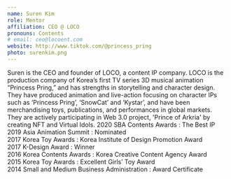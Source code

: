 ```yaml
---
name: Suren Kim
role: Mentor
affiliation: CEO @ LOCO
pronouns: Contents
# email: ceo@locoent.com
website: http://www.tiktok.com/@princess_pring
photo: surenkim.png
---
```


Suren is the CEO and founder of LOCO, a content IP company. LOCO is the production company of Korea’s first TV series 3D musical animation “Princess Pring,” and has strengths in storytelling and character design. They have produced animation and live-action focusing on character IPs such as ‘Princess Pring’, ‘SnowCat’ and ‘Kystar’, and have been merchandising toys, publications, and performances in global markets. They are actively participating in Web 3.0 project, 'Prince of Arkria' by creating NFT and Virtual Idols.
2020 SBA Contents Awards : The Best IP<br>
2019 Asia Animation Summit : Nominated<br>
2017 Korea Toy Awards : Korea Institute of Design Promotion Award<br>
2017 K-Design Award : Winner<br>
2016 Korea Contents Awards : Korea Creative Content Agency Award<br>
2015 Korea Toy Awards : Excellent Girls’ Toy Award<br>
2014 Small and Medium Business Administration : Award Certificate
